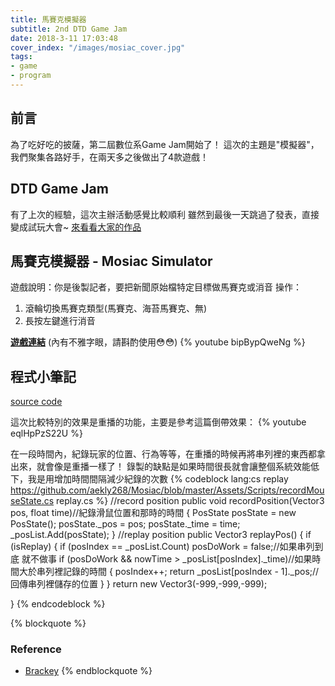 ```yaml
---
title: 馬賽克模擬器
subtitle: 2nd DTD Game Jam
date: 2018-3-11 17:03:48
cover_index: "/images/mosiac_cover.jpg"
tags:
- game
- program
---
```

## 前言
為了吃好吃的披薩，第二屆數位系Game Jam開始了！
這次的主題是"模擬器"，我們聚集各路好手，在兩天多之後做出了4款遊戲！

## DTD Game Jam
有了上次的經驗，這次主辦活動感覺比較順利
雖然到最後一天跳過了發表，直接變成試玩大會~
[來看看大家的作品](https://itch.io/jam/2018-dtd-game-jam)

## 馬賽克模擬器 - Mosiac Simulator
遊戲說明：你是後製記者，要把新聞原始檔特定目標做馬賽克或消音
操作：
1. 滾輪切換馬賽克類型(馬賽克、海苔馬賽克、無)
2. 長按左鍵進行消音

**[遊戲連結](https://angelcheng.itch.io/mosaic)**
(內有不雅字眼，請斟酌使用😳😳)
{% youtube bipBypQweNg %}

## 程式小筆記
[source code](https://github.com/aekly268/Mosiac)

這次比較特別的效果是重播的功能，主要是參考這篇倒帶效果：
{% youtube eqlHpPzS22U %}

在一段時間內，紀錄玩家的位置、行為等等，在重播的時候再將串列裡的東西都拿出來，就會像是重播一樣了！
錄製的缺點是如果時間很長就會讓整個系統效能低下，我是用增加時間間隔減少紀錄的次數
{% codeblock lang:cs replay https://github.com/aekly268/Mosiac/blob/master/Assets/Scripts/recordMouseState.cs replay.cs %}
//record position
public  void recordPosition(Vector3 pos, float time)//紀錄滑鼠位置和那時的時間
   {
       PosState posState = new PosState();
       posState._pos = pos;
       posState._time = time;
       _posList.Add(posState);
   }
//replay position
   public Vector3 replayPos()
   {
       if (isReplay)
       {
           if (posIndex == _posList.Count) posDoWork = false;//如果串列到底 就不做事
           if (posDoWork && nowTime > _posList[posIndex]._time)//如果時間大於串列裡記錄的時間
           {
               posIndex++;
               return _posList[posIndex - 1]._pos;//回傳串列裡儲存的位置
           }
       }
       return new Vector3(-999,-999,-999);

   }
{% endcodeblock %}

{% blockquote  %}
### Reference
- [Brackey](https://www.youtube.com/user/Brackeys/videos)
{% endblockquote %}
